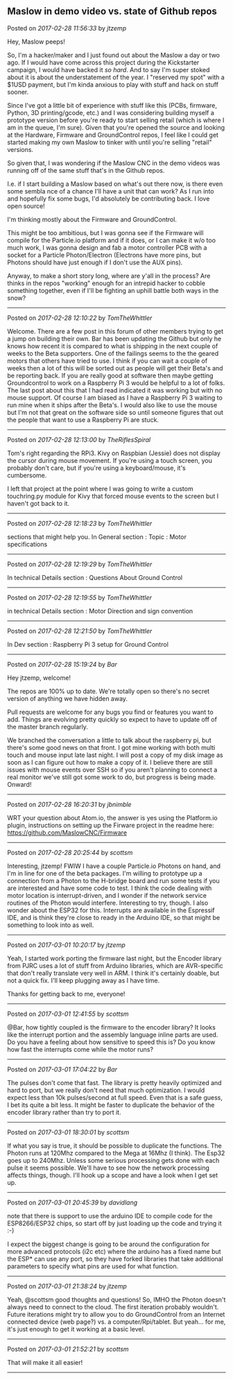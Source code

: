 ## Maslow in demo video vs. state of Github repos
Posted on *2017-02-28 11:56:33* by *jtzemp*

Hey, Maslow peeps!

So, I'm a hacker/maker and I just found out about the Maslow a day or two ago. If I would have come across this project during the Kickstarter campaign, I would have backed it _so hard_. And to say I'm super stoked about it is about the understatement of the year. I "reserved my spot" with a $1USD payment, but I'm kinda anxious to play with stuff and hack on stuff sooner.

Since I've got a little bit of experience with stuff like this (PCBs, firmware, Python, 3D printing/gcode, etc.) and I was considering building myself a prototype version before you're ready to start selling retail (which is where I am in the queue, I'm sure). Given that you're opened the source and looking at the Hardware, Firmware and GroundControl repos, I feel like I could get started making my own Maslow to tinker with until you're selling "retail" versions.

So given that, I was wondering if the Maslow CNC in the demo videos was running off of the same stuff that's in the Github repos. 

I.e. if I start building a Maslow based on what's out there now, is there even some sembla nce of a chance I'll have a unit that can work? As I run into and hopefully fix some bugs, I'd absolutely be contributing back. I love open source!

I'm thinking mostly about the Firmware and GroundControl.

This might be too ambitious, but I was gonna see if the Firmware will compile for the Particle.io platform and if it does, or I can make it w/o too much work, I was gonna design and fab a motor controller PCB with a socket for a Particle Photon/Electron (Electrons have more pins, but Photons should have just enough if I don't use the AUX pins).

Anyway, to make a short story long, where are y'all in the process? Are thinks in the repos "working" enough for an intrepid hacker to cobble something together, even if I'll be fighting an uphill battle both ways in the snow?

---

Posted on *2017-02-28 12:10:22* by *TomTheWhittler*

Welcome. There are a few post in this forum of other members trying to get a jump on building their own. Bar has been updating the Github but only he knows how recent it is compared to what is shipping in the next couple of weeks to the Beta supporters. One of the failings seems to the the geared motors that others have tried to use. I think if you can wait a couple of weeks then a lot of this will be sorted out as people will get their Beta's and be reporting back.
 If you are really good at software then maybe getting Groundcontrol to work on a Raspberry Pi 3 would be helpful to a lot of folks. The last post about this that I had read indicated it was working but with no mouse support. Of course I am biased as I have a Raspberry Pi 3 waiting to run mine when it ships after the Beta's. I would also like to use the mouse but I'm not that great on the software side so until someone figures that out the people that want to use a Raspberry Pi are stuck.

---

Posted on *2017-02-28 12:13:00* by *TheRiflesSpiral*

Tom's right regarding the RPi3. Kivy on Raspbian (Jessie) does not display the cursor during mouse movement. If you're using a touch screen, you probably don't care, but if you're using a keyboard/mouse, it's cumbersome.

I left that project at the point where I was going to write a custom touchring.py module for Kivy that forced mouse events to the screen but I haven't got back to it.

---

Posted on *2017-02-28 12:18:23* by *TomTheWhittler*

sections that might help you.
In General section : Topic : Motor specifications

---

Posted on *2017-02-28 12:19:29* by *TomTheWhittler*

In technical Details section : Questions About Ground Control

---

Posted on *2017-02-28 12:19:55* by *TomTheWhittler*

in technical Details section : Motor Direction and sign convention

---

Posted on *2017-02-28 12:21:50* by *TomTheWhittler*

In Dev section : Raspberry Pi 3 setup for Ground Control

---

Posted on *2017-02-28 15:19:24* by *Bar*

Hey jtzemp, welcome!

The repos are 100% up to date. We're totally open so there's no secret version of anything we have hidden away. 

Pull requests are welcome for any bugs you find or features you want to add. Things are evolving pretty quickly so expect to have to update off of the master branch regularly. 

We branched the conversation a little to talk about the raspberry pi, but there's some good news on that front. I got mine working with both multi touch and mouse input late last night. I will post a copy of my disk image as soon as I can figure out how to make a copy of it. I believe there are still issues with mouse events over SSH so if you aren't planning to connect a real monitor we've still got some work to do, but progress is being made. Onward!

---

Posted on *2017-02-28 16:20:31* by *jbnimble*

WRT your question about Atom.io, the answer is yes using the Platform.io plugin, instructions on setting up the Firware project in the readme here: https://github.com/MaslowCNC/Firmware

---

Posted on *2017-02-28 20:25:44* by *scottsm*

Interesting, jtzemp! FWIW I have a couple Particle.io Photons on hand, and I'm in line for one of the beta packages. I'm willing to prototype up a connection from a Photon to the H-bridge board and run some tests if you are interested and have some code to test. I think the code dealing with motor location is interrupt-driven, and I wonder if the network service routines of the Photon would interfere. Interesting to try, though.
 I also wonder about the ESP32 for this. Interrupts are available in the Espressif IDE, and is think they're close to ready in the Arduino IDE, so that might be something to look into as well.

---

Posted on *2017-03-01 10:20:17* by *jtzemp*

Yeah, I started work porting the firmware last night, but the Encoder library from PJRC uses a lot of stuff from Arduino libraries, which are AVR-specific that don't really translate very well in ARM. I think it's certainly doable, but not a quick fix. I'll keep plugging away as I have time. 

Thanks for getting back to me, everyone!

---

Posted on *2017-03-01 12:41:55* by *scottsm*

@Bar, how tightly coupled is the firmware to the encoder library? It looks like the interrupt portion and the assembly language inline parts are used. Do you have a feeling about how sensitive to speed this is? Do you know how fast the interrupts come while the motor runs?

---

Posted on *2017-03-01 17:04:22* by *Bar*

The pulses don't come that fast. The library is pretty heavily optimized and hard to port, but we really don't need that much optimization. I would expect less than 10k pulses/second at full speed. Even that is a safe guess, I bet its quite a bit less. It might be faster to duplicate the behavior of the encoder library rather than try to port it.

---

Posted on *2017-03-01 18:30:01* by *scottsm*

If what you say is true, it should be possible to duplicate the functions. The Photon runs at 120Mhz compared to the Mega at 16Mhz (I think). The Esp32 goes up to 240Mhz. Unless some serious processing gets done with each pulse it seems possible. We'll have to see how the network processing affects things, though.
 I'll hook up a scope and have a look when I get set up.

---

Posted on *2017-03-01 20:45:39* by *davidlang*

note that there is support to use the arduino IDE to compile code for the ESP8266/ESP32 chips, so start off by just loading up the code and trying it :-)

I expect the biggest change is going to be around the configuration for more advanced protocols (i2c etc) where the arduino has a fixed name but the ESP* can use any port, so they have forked libraries that take additional parameters to specify what pins are used for what function.

---

Posted on *2017-03-01 21:38:24* by *jtzemp*

Yeah, @scottsm good thoughts and questions! So, IMHO the Photon doesn't always need to connect to the cloud. The first iteration probably wouldn't. Future iterations might try to allow you to do GroundControl from an Internet connected device (web page?) vs. a computer/Rpi/tablet. But yeah... for me, it's just enough to get it working at a basic level.

---

Posted on *2017-03-01 21:52:21* by *scottsm*

That will make it all easier!

---

